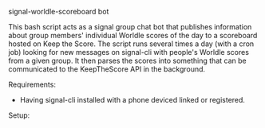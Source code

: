 signal-worldle-scoreboard bot

This bash script acts as a signal group chat bot that publishes information about group members' individual Worldle scores of the day to a scoreboard hosted on Keep the Score. The script runs several times a day (with a cron job) looking for new messages on signal-cli with people's Worldle scores from a given group. It then parses the scores into something that can be communicated to the KeepTheScore API in the background.

Requirements:
- Having signal-cli installed with a phone deviced linked or registered.

Setup:
